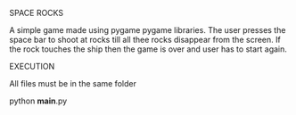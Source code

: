 SPACE ROCKS

A simple game made using pygame pygame libraries. The user presses the space bar to shoot at rocks till all thee rocks disappear from the screen. If the rock touches the ship then the game is over and user has to start again.

EXECUTION

All files must be in the same folder 

python __main__.py
